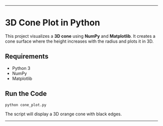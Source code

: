 
---

# 3D Cone Plot in Python

This project visualizes a **3D cone** using **NumPy** and **Matplotlib**.
It creates a cone surface where the height increases with the radius and plots it in 3D.

## Requirements

* Python 3
* NumPy
* Matplotlib

## Run the Code

```bash
python cone_plot.py
```

The script will display a 3D orange cone with black edges.

---

